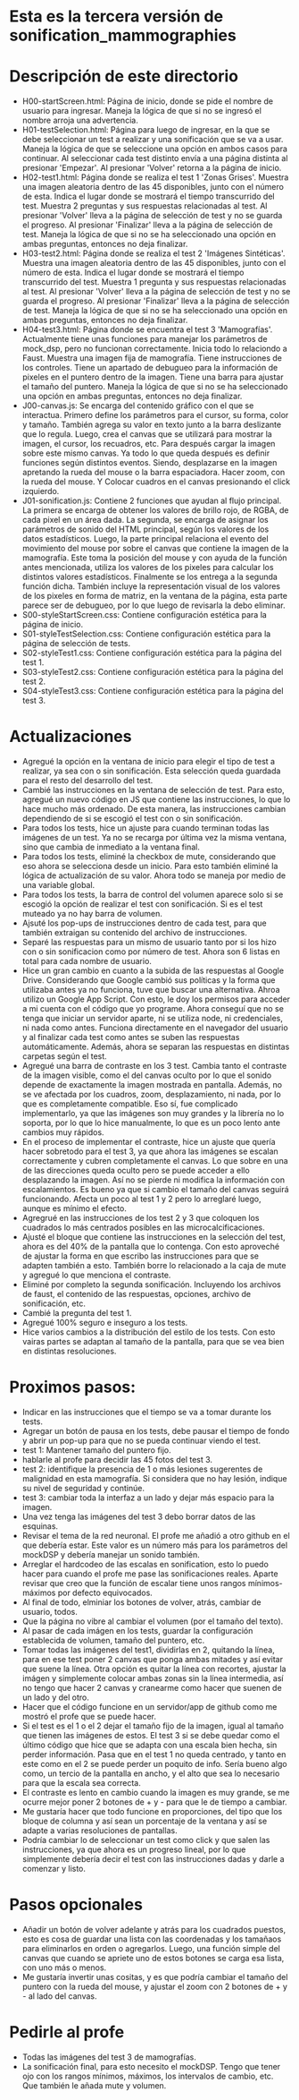 # Esta es la tercera versión de sonification_mammographies

# Descripción de este directorio

- H00-startScreen.html: Página de inicio, donde se pide el nombre de usuario para ingresar. Maneja 
        la lógica de que si no se ingresó el nombre arroja una advertencia.
- H01-testSelection.html: Página para luego de ingresar, en la que se debe seleccionar un test a 
        realizar y una sonificación que se va a usar. Maneja la lógica de que se seleccione una
        opción en ambos casos para continuar. Al seleccionar cada test distinto envía a una página
        distinta al presionar 'Empezar'. Al presionar 'Volver' retorna a la página de inicio.
- H02-test1.html: Página donde se realiza el test 1 'Zonas Grises'. Muestra una imagen aleatoria 
        dentro de las 45 disponibles, junto con el número de esta. Indica el lugar donde se mostrará
        el tiempo transcurrido del test. Muestra 2 preguntas y sus respuestas relacionadas al test.
        Al presionar 'Volver' lleva a la página de selección de test y no se guarda el progreso. Al
        presionar 'Finalizar' lleva a la página de selección de test. Maneja la lógica de que si no 
        se ha seleccionado una opción en ambas preguntas, entonces no deja finalizar.
- H03-test2.html: Página donde se realiza el test 2 'Imágenes Sintéticas'. Muestra una imagen 
        aleatoria dentro de las 45 disponibles, junto con el número de esta. Indica el lugar donde 
        se mostrará el tiempo transcurrido del test. Muestra 1 pregunta y sus respuestas 
        relacionadas al test. Al presionar 'Volver' lleva a la página de selección de test y no se 
        guarda el progreso. Al presionar 'Finalizar' lleva a la página de selección de test. Maneja 
        la lógica de que si no se ha seleccionado una opción en ambas preguntas, entonces no deja 
        finalizar.
- H04-test3.html: Página donde se encuentra el test 3 'Mamografías'. Actualmente tiene unas 
        funciones para manejar los parámetros de mock_dsp, pero no funcionan 
        correctamente. Inicia todo lo relaciondo a Faust. Muestra una imagen fija de mamografía.
        Tiene instrucciones de los controles. Tiene un apartado de debugueo para la información de
        pixeles en el puntero dentro de la imagen. Tiene una barra para ajustar el tamaño del
        puntero. Maneja la lógica de que si no se ha seleccionado una opción en ambas preguntas, 
        entonces no deja finalizar.
- J00-canvas.js: Se encarga del contenido gráfico con el que se interactua. Primero define los 
        parámetros para el cursor, su forma, color y tamaño. También agrega su valor en texto junto
        a la barra deslizante que lo regula. Luego, crea el canvas que se utilizará para mostrar la
        imagen, el cursor, los recuadros, etc. Para después cargar la imagen sobre este mismo 
        canvas. Ya todo lo que queda después es definir funciones según distintos eventos. Siendo, 
        desplazarse en la imagen apretando la rueda del mouse o la barra espaciadora. Hacer zoom, 
        con la rueda del mouse. Y Colocar cuadros en el canvas presionando el click izquierdo.
- J01-sonification.js: Contiene 2 funciones que ayudan al flujo principal. La primera se encarga de
        obtener los valores de brillo rojo, de RGBA, de cada pixel en un área dada. La segunda, se
        encarga de asignar los parámetros de sonido del HTML principal, según los valores de los
        datos estadísticos. Luego, la parte principal relaciona el evento del movimiento del mouse
        por sobre el canvas que contiene la imagen de la mamografía. Este toma la posición del mouse
        y con ayuda de la función antes mencionada, utiliza los valores de los pixeles para calcular
        los distintos valores estadísticos. Finalmente se los entrega a la segunda función dicha. 
        También incluye la representación visual de los valores de los pixeles en forma de matriz, 
        en la ventana de la página, esta parte parece ser de debugueo, por lo que luego de revisarla
        la debo eliminar.
- S00-styleStartScreen.css: Contiene configuración estética para la página de inicio. 
- S01-styleTestSelection.css: Contiene configuración estética para la página de selección de tests. 
- S02-styleTest1.css: Contiene configuración estética para la página del test 1. 
- S03-styleTest2.css: Contiene configuración estética para la página del test 2. 
- S04-styleTest3.css: Contiene configuración estética para la página del test 3. 

# Actualizaciones

- Agregué la opción en la ventana de inicio para elegir el tipo de test a realizar, ya sea con o 
        sin sonificación. Esta selección queda guardada para el resto del desarrollo del test.
- Cambié las instrucciones en la ventana de selección de test. Para esto, agregué un nuevo código en
        JS que contiene las instrucciones, lo que lo hace mucho más ordenado. De esta manera, las
        instrucciones cambian dependiendo de si se escogió el test con o sin sonificación.
- Para todos los tests, hice un ajuste para cuando terminan todas las imágenes de un test. Ya no se
        recarga por última vez la misma ventana, sino que cambia de inmediato a la ventana final.
- Para todos los tests, eliminé la checkbox de mute, considerando que eso ahora se selecciona desde
        un inicio. Para esto también eliminé la lógica de actualización de su valor. Ahora todo se
        maneja por medio de una variable global.
- Para todos los tests, la barra de control del volumen aparece solo si se escogió la opción de 
        realizar el test con sonificación. Si es el test muteado ya no hay barra de volumen.
- Ajsuté los pop-ups de instrucciones dentro de cada test, para que también extraigan su contenido
        del archivo de instrucciones.
- Separé las respuestas para un mismo de usuario tanto por si los hizo con o sin sonificacion como
        por número de test. Ahora son 6 listas en total para cada nombre de usuario.
- Hice un gran cambio en cuanto a la subida de las respuestas al Google Drive. Considerando que 
        Google cambió sus políticas y la forma que utilizaba antes ya no funciona, tuve que buscar
        una alternativa. Ahroa utilizo un Google App Script. Con esto, le doy los permisos para 
        acceder a mi cuenta con el código que yo programe. Ahora conseguí que no se tenga que 
        iniciar un servidor aparte, ni se utiliza node, ni credenciales, ni nada como antes. 
        Funciona directamente en el navegador del usuario y al finalizar cada test como antes se 
        suben las respuestas automáticamente. Además, ahora se separan las respuestas en distintas
        carpetas según el test.
- Agregué una barra de contraste en los 3 test. Cambia tanto el contraste de la imagen visible, como
        el del canvas oculto por lo que el sonido depende de exactamente la imagen mostrada en 
        pantalla. Además, no se ve afectada por los cuadros, zoom, desplazamiento, ni nada, por lo 
        que es completamente compatible. Eso sí, fue complicado implementarlo, ya que las imágenes
        son muy grandes y la librería no lo soporta, por lo que lo hice manualmente, lo que es un 
        poco lento ante cambios muy rápidos.
- En el proceso de implementar el contraste, hice un ajuste que quería hacer sobretodo para el test
        3, ya que ahora las imágenes se escalan correctamente y cubren completamente el canvas. Lo 
        que sobre en una de las direcciones queda oculto pero se puede acceder a ello desplazando
        la imagen. Así no se pierde ni modifica la información con escalamientos. Es bueno ya que 
        si cambio el tamaño del canvas seguirá funcionando. Afecta un poco al test 1 y 2 pero lo 
        arreglaré luego, aunque es mínimo el efecto.
- Agregrué en las instrucciones de los test 2 y 3 que coloquen los cuadrados lo más centrados
        posibles en las microcalcificaciones.
- Ajusté el bloque que contiene las instrucciones en la selección del test, ahora es del 40% de la
        pantalla que lo contenga. Con esto aproveché de ajustar la forma en que escribo las 
        instrucciones para que se adapten también a esto. También borre lo relacionado a la caja de
        mute y agregué lo que menciona el contraste.
- Eliminé por completo la segunda sonificación. Incluyendo los archivos de faust, el contenido de
        las respuestas, opciones, archivo de sonificación, etc.
- Cambié la pregunta del test 1.
- Agregué 100% seguro e inseguro a los tests. 
- Hice varios cambios a la distribución del estilo de los tests. Con esto vairas partes se adaptan
        al tamaño de la pantalla, para que se vea bien en distintas resoluciones.

# Proximos pasos: 

- Indicar en las instrucciones que el tiempo se va a tomar durante los tests.
- Agregar un botón de pausa en los tests, debe pausar el tiempo de fondo y abrir un pop-up para que
        no se pueda continuar viendo el test.
- test 1: Mantener tamaño del puntero fijo.
- hablarle al profe para decidir las 45 fotos del test 3.
- test 2: identifique la presencia de 1 o más lesiones sugerentes de malignidad en esta mamografía. 
        Si considera que no hay lesión, indique su nivel de seguridad y continúe.
- test 3: cambiar toda la interfaz a un lado y dejar más espacio para la imagen.
- Una vez tenga las imágenes del test 3 debo borrar datos de las esquinas.
- Revisar el tema de la red neuronal. El profe me añadió a otro github en el que debería estar. Este
        valor es un número más para los parámetros del mockDSP y debería manejar un sonido también.
- Arreglar el hardcodeo de las escalas en sonification, esto lo puedo hacer para cuando el profe me
        pase las sonificaciones reales. Aparte revisar que creo que la función de escalar tiene unos
        rangos mínimos-máximos por defecto equivocados.
- Al final de todo, elminiar los botones de volver, atrás, cambiar de usuario, todos.
- Que la página no vibre al cambiar el volumen (por el tamaño del texto).
- Al pasar de cada imágen en los tests, guardar la configuración establecida de volumen, tamaño 
        del puntero, etc.
- Tomar todas las imágenes del test1, dividirlas en 2, quitando la línea, para en ese test poner 2
        canvas que ponga ambas mitades y así evitar que suene la línea. Otra opción es quitar la 
        línea con recortes, ajustar la imágen y simplemente colocar ambas zonas sin la línea 
        intermedia, así no tengo que hacer 2 canvas y cranearme como hacer que suenen de un lado y
        del otro.
- Hacer que el código funcione en un servidor/app de github como me mostró el profe que se puede
        hacer.
- Si el test es el 1 o el 2 dejar el tamaño fijo de la imagen, igual al tamaño que tienen las 
        imágenes de estos. El test 3 si se debe quedar como el último código que hice que se adapta
        con una escala bien hecha, sin perder información. Pasa que en el test 1 no queda centrado,
        y tanto en este como en el 2 se puede perder un poquito de info. Sería bueno algo como, un
        tercio de la pantalla en ancho, y el alto que sea lo necesario para que la escala sea 
        correcta. 
- El contraste es lento en cambio cuando la imagen es muy grande, se me ocurre mejor poner 2 botones
        de + y - para que le de tiempo a cambiar.
- Me gustaría hacer que todo funcione en proporciones, del tipo que los bloque de columna y así sean
        un porcentaje de la ventana y así se adapte a varias resoluciones de pantallas.
- Podría cambiar lo de seleccionar un test como click y que salen las instrucciones, ya que ahora es
        un progreso lineal, por lo que simplemente debería decir el test con las instrucciones dadas
        y darle a comenzar y listo.

# Pasos opcionales
- Añadir un botón de volver adelante y atrás para los cuadrados puestos, esto es cosa de guardar
        una lista con las coordenadas y los tamañaos para eliminarlos en orden o agregarlos. Luego,
        una función simple del canvas que cuando se apriete uno de estos botones se carga esa lista,
        con uno más o menos.
- Me gustaría invertir unas cositas, y es que podría cambiar el tamaño del puntero con la rueda del
        mouse, y ajustar el zoom con 2 botones de + y - al lado del canvas.

# Pedirle al profe
- Todas las imágenes del test 3 de mamografías.
- La sonificación final, para esto necesito el mockDSP. Tengo que tener ojo con los rangos mínimos, 
        máximos, los intervalos de cambio, etc. Que también le añada mute y volumen.